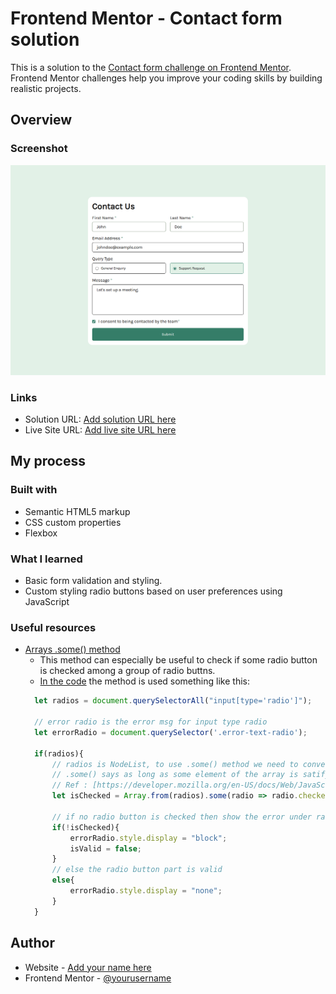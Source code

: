 # Frontend Mentor - Contact form solution

This is a solution to the [Contact form challenge on Frontend Mentor](https://www.frontendmentor.io/challenges/contact-form--G-hYlqKJj). Frontend Mentor challenges help you improve your coding skills by building realistic projects. 

## Overview

### Screenshot

![Preview](./preview.png)

### Links

- Solution URL: [Add solution URL here](https://your-solution-url.com)
- Live Site URL: [Add live site URL here](https://your-live-site-url.com)

## My process

### Built with

- Semantic HTML5 markup
- CSS custom properties
- Flexbox

### What I learned

- Basic form validation and styling.
- Custom styling radio buttons based on user preferences using JavaScript

### Useful resources

- [Arrays .some() method](https://developer.mozilla.org/en-US/docs/Web/JavaScript/Reference/Global_Objects/Array/some#parameters) 
  - This method can especially be useful to check if some radio button is checked among a group of radio buttns.
  - [In the code]() the method is used something like this:
  ```javascript
    let radios = document.querySelectorAll("input[type='radio']");
    
    // error radio is the error msg for input type radio
    let errorRadio = document.querySelector('.error-text-radio');

    if(radios){
        // radios is NodeList, to use .some() method we need to convert it to an array first
        // .some() says as long as some element of the array is satifying a condition return true
        // Ref : [https://developer.mozilla.org/en-US/docs/Web/JavaScript/Reference/Global_Objects/Array/some]
        let isChecked = Array.from(radios).some(radio => radio.checked);

        // if no radio button is checked then show the error under radio buttons and assign `isValid = false`
        if(!isChecked){
            errorRadio.style.display = "block";
            isValid = false;
        } 
        // else the radio button part is valid
        else{
            errorRadio.style.display = "none";
        }
    }
  ```

## Author

- Website - [Add your name here](https://www.your-site.com)
- Frontend Mentor - [@yourusername](https://www.frontendmentor.io/profile/yourusername)